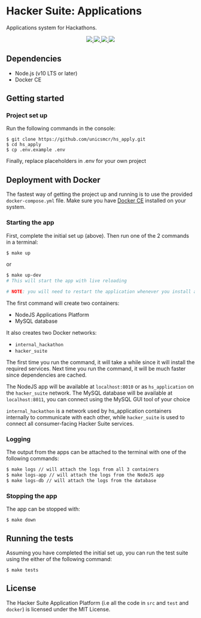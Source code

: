 # Hacker Suite: Applications

Applications system for Hackathons.

<p align="center">
  <a href="https://github.com/unicsmcr/hs_apply/actions?query=workflow%3ATests" alt="Build Status">
    <img src="https://github.com/unicsmcr/hs_apply/workflows/Tests/badge.svg" />
  </a>

  <a href="https://github.com/unicsmcr/hs_apply/actions?query=workflow%3ALint" alt="Build Status">
    <img src="https://github.com/unicsmcr/hs_apply/workflows/Lint/badge.svg" />
  </a>

  <a href="https://codecov.io/gh/unicsmcr/hs_apply" alt="Coverage">
    <img src="https://codecov.io/gh/unicsmcr/hs_apply/branch/master/graph/badge.svg" />
  </a>

  <a href="https://github.com/unicsmcr/hs_apply/blob/master/LICENSE" alt="License">
    <img src="https://img.shields.io/github/license/unicsmcr/hs_apply.svg" />
  </a>
</p>

## Dependencies

- Node.js (v10 LTS or later)
- Docker CE

## Getting started

### Project set up

Run the following commands in the console:

```
$ git clone https://github.com/unicsmcr/hs_apply.git
$ cd hs_apply
$ cp .env.example .env
```

Finally, replace placeholders in .env for your own project

## Deployment with Docker

The fastest way of getting the project up and running is to use the provided `docker-compose.yml` file. Make sure you have [Docker CE](https://docs.docker.com/install/) installed on your system.

### Starting the app

First, complete the initial set up (above). Then run one of the 2 commands in a terminal:

```bash
$ make up
```

or

```bash
$ make up-dev
# This will start the app with live reloading

# NOTE: you will need to restart the application whenever you install a new package or change the environment variables in the .env file
```

The first command will create two containers:

- NodeJS Applications Platform
- MySQL database

It also creates two Docker networks:

- `internal_hackathon`
- `hacker_suite`

The first time you run the command, it will take a while since it will install the required services. Next time you run the command, it will be much faster since dependencies are cached.

The NodeJS app will be available at `localhost:8010` or as `hs_application` on the `hacker_suite` network. The MySQL database will be available at `localhost:8011`, you can connect using the MySQL GUI tool of your choice

`internal_hackathon` is a network used by hs_application containers internally to communicate with each other, while `hacker_suite` is used to connect all consumer-facing Hacker Suite services.

### Logging

The output from the apps can be attached to the terminal with one of the following commands:

```bash
$ make logs // will attach the logs from all 3 containers
$ make logs-app // will attach the logs from the NodeJS app
$ make logs-db // will attach the logs from the database
```

### Stopping the app

The app can be stopped with:

```
$ make down
```

## Running the tests

Assuming you have completed the initial set up, you can run the test suite using the either of the following command:

```
$ make tests
```

## License

The Hacker Suite Application Platform (i.e all the code in `src` and `test` and `docker`) is licensed under the MIT License.
